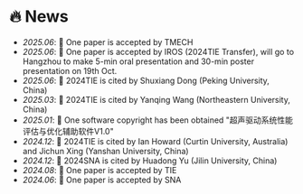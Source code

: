 # 🔥 News
- *2025.06*: 🎉 One paper is accepted by TMECH
- *2025.06*: 🎉 One paper is accepted by IROS (2024TIE Transfer), will go to Hangzhou to make 5-min oral presentation and 30-min poster presentation on 19th Oct.
- *2025.06*: 🎈 2024TIE is cited by Shuxiang Dong (Peking University, China)
- *2025.03*: 🎈 2024TIE is cited by Yanqing Wang (Northeastern University, China)
- *2025.01*: 🎉 One software copyright has been obtained "超声驱动系统性能评估与优化辅助软件V1.0"
- *2024.12*: 🎈 2024TIE is cited by Ian Howard (Curtin University, Australia) and Jichun Xing (Yanshan University, China)
- *2024.12*: 🎈 2024SNA is cited by Huadong Yu (Jilin University, China)
- *2024.08*: 🎉 One paper is accepted by TIE
- *2024.06*: 🎉 One paper is accepted by SNA
